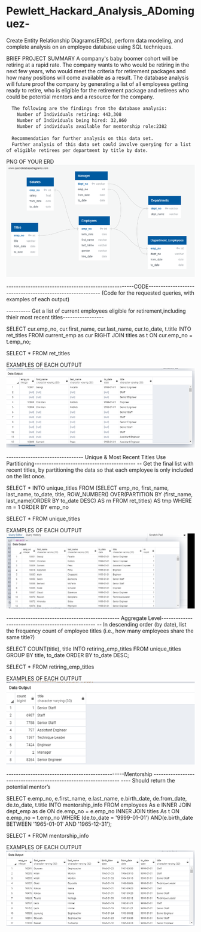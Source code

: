 # Pewlett_Hackard_Analysis_ADominguez-
Create Entity Relationship Diagrams(ERDs), perform data modeling, and complete analysis on an employee database using SQL techniques.

BRIEF PROJECT SUMMARY
      A company's baby boomer cohort will be retiring at a rapid rate. The company wants to 
      who would be retiring in the next few years, who would meet the criteria for retirement packages
      and how many positions will come available as a result. The database analysis will future proof 
      the company by generating a list of all employees getting ready to retire, who is eligible for the retirement package and retirees       who could be potential mentors and a resource for the company. 
      
      The following are the findings from the database analysis:   
        Number of Individuals retiring: 443,308
        Number of Individuals being hired: 32,860
        Number of individuals available for mentorship role:2382
      
      Recommendation for further analysis on this data set.
      Further analysis of this data set could involve querying for a list of eligible retirees per department by title by date.
      
      

PNG OF YOUR ERD
![ERD](EmployeeDB.png)






-----------------------------------------------------CODE----------------------------------------------------------
			    (Code for the requested queries, with examples of each output)
			
			

---------- Get a list of current employees eligible for retirement,including thieir most recent titles-----------------

SELECT cur.emp_no,
	   cur.first_name,
	   cur.last_name,
	   cur.to_date,
	   t.title
INTO ret_titles
FROM current_emp as cur
RIGHT JOIN titles as t
ON cur.emp_no = t.emp_no;

SELECT * FROM ret_titles


EXAMPLES OF EACH OUTPUT
![retirees](ret_titles_output.PNG)

-------------------------------- Unique &  Most Recent Titles Use Partitioning------------------------------------------
--   Get the final list with recent titles, by partitioning the data so that each employee is only included on the list once.


SELECT *
INTO unique_titles
FROM
    (SELECT emp_no,
    first_name,
    last_name,
    to_date,
    title, 
	ROW_NUMBER() OVER(PARTITION BY (first_name, last_name)ORDER BY to_date DESC) AS rn
    FROM ret_titles) AS tmp 
	WHERE rn = 1
ORDER BY emp_no

SELECT * FROM unique_titles


EXAMPLES OF EACH OUTPUT
![unique](Unique_titles.PNG)


----------------------------------------------- Aggregate Level--------------------------------------------------
--      In descending order (by date), list the frequency count of employee titles (i.e., how many employees share the same title?)


SELECT COUNT(title), title
INTO retiring_emp_titles
FROM unique_titles
GROUP BY title, to_date
ORDER BY to_date DESC;

SELECT * FROM retiring_emp_titles

EXAMPLES OF EACH OUTPUT
![retirees_emp](retiring_emp_titles_output.PNG)


-------------------------------------------------Mentorship ----------------------------------------------------------------
----               Should return the potential mentor’s


SELECT e.emp_no,
	   e.first_name,
	   e.last_name,
	   e.birth_date,
	   de.from_date,
	   de.to_date,
	   t.title
INTO mentorship_info
FROM employees As e
INNER JOIN  dept_emp as de
ON de.emp_no = e.emp_no
INNER JOIN titles As t
ON e.emp_no = t.emp_no
WHERE (de.to_date = '9999-01-01')
	AND(e.birth_date BETWEEN '1965-01-01' AND '1965-12-31');

SELECT * FROM mentorship_info


EXAMPLES OF EACH OUTPUT
![Mentor](mentorship_output.PNG)
